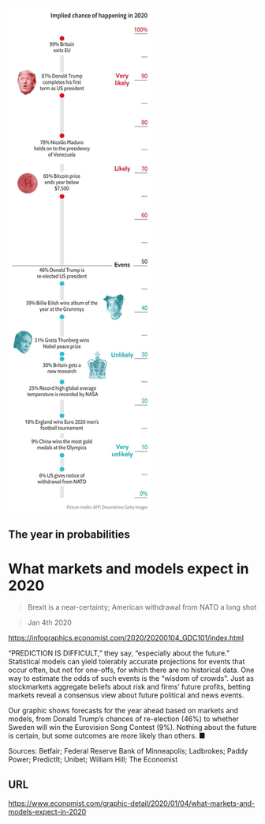 ![](./images/20200104_GDC104.jpg)

## The year in probabilities

# What markets and models expect in 2020

> Brexit is a near-certainty; American withdrawal from NATO a long shot

> Jan 4th 2020

https://infographics.economist.com/2020/20200104_GDC101/index.html

“PREDICTION IS DIFFICULT,” they say, “especially about the future.” Statistical models can yield tolerably accurate projections for events that occur often, but not for one-offs, for which there are no historical data. One way to estimate the odds of such events is the “wisdom of crowds”. Just as stockmarkets aggregate beliefs about risk and firms’ future profits, betting markets reveal a consensus view about future political and news events.

Our graphic shows forecasts for the year ahead based on markets and models, from Donald Trump’s chances of re-election (46%) to whether Sweden will win the Eurovision Song Contest (9%). Nothing about the future is certain, but some outcomes are more likely than others. ■

Sources: Betfair; Federal Reserve Bank of Minneapolis; Ladbrokes; Paddy Power; PredictIt; Unibet; William Hill; The Economist







## URL

https://www.economist.com/graphic-detail/2020/01/04/what-markets-and-models-expect-in-2020
